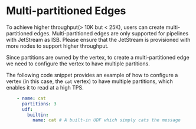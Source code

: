 # Multi-partitioned Edges

To achieve higher throughput(> 10K but < 25K), users can create multi-partitioned edges.
Multi-partitioned edges are only supported for pipelines with JetStream as ISB. Please ensure
that the JetStream is provisioned with more nodes to support higher throughput.

Since partitions are owned by the vertex, to create a multi-partitioned edge
we need to configure the vertex to have multiple partitions.

The following code snippet provides an example of how to configure a vertex (in this case, the `cat` vertex) to have multiple partitions, which enables it to read at a high TPS.

```yaml
    - name: cat
      partitions: 3
      udf:
        builtin:
          name: cat # A built-in UDF which simply cats the message
```



